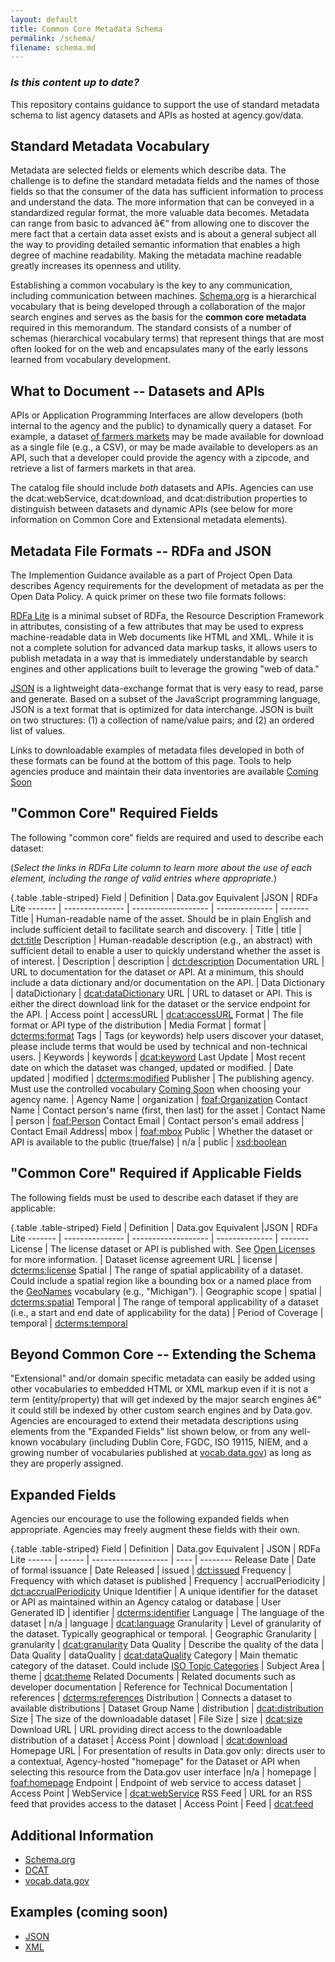 ```yaml
---
layout: default
title: Common Core Metadata Schema
permalink: /schema/
filename: schema.md
---
```


### _Is this content up to date?_


This repository contains guidance to support the use of standard metadata schema to list agency datasets and APIs as hosted at agency.gov/data.  

Standard Metadata Vocabulary
----------------------------
Metadata are selected fields or elements which describe data. The challenge is to define the standard metadata fields and the names of those fields so that the consumer of the data has sufficient information to process and understand the data. The more information that can be conveyed in a standardized regular format, the more valuable data becomes. Metadata can range from basic to advanced â€“ from allowing one to discover the mere fact that a certain data asset exists and is about a general subject all the way to providing detailed semantic information that enables a high degree of machine readability. Making the metadata machine readable greatly increases its openness and utility.

Establishing a common vocabulary is the key to any communication, including communication between machines.  [Schema.org](http://www.schema.org) is a hierarchical vocabulary that is being developed through a collaboration of the major search engines and serves as the basis for the **common core metadata** required in this memorandum. The standard consists of a number of schemas (hierarchical vocabulary terms) that represent things that are most often looked for on the web and encapsulates many of the early lessons learned from vocabulary development.  


What to Document -- Datasets and APIs
-------------------------------------

APIs or Application Programming Interfaces are allow developers (both internal to the agency and the public) to dynamically query a dataset. For example, a dataset [of farmers markets](https://explore.data.gov/Agriculture/Farmers-Markets-Geographic-Data/wfna-38ey) may be made available for download as a single file (e.g., a CSV), or may be made available to developers as an API, such that a developer could provide the agency with a zipcode, and retrieve a list of farmers markets in that area.

The catalog file should include *both* datasets and APIs. Agencies can use the dcat:webService, dcat:download, and dcat:distribution properties to distinguish between datasets and dynamic APIs (see below for more information on Common Core and Extensional metadata elements).


Metadata File Formats --  RDFa and JSON
---------------------------------------
The Implemention Guidance available as a part of Project Open Data describes Agency requirements for the development of metadata as per the Open Data Policy.  A quick primer on these two file formats follows:

[RDFa Lite](http://www.w3.org/TR/rdfa-lite/) is a minimal subset of RDFa, the Resource Description Framework in attributes, consisting of a few attributes that may be used to express machine-readable data in Web documents like HTML and XML. While it is not a complete solution for advanced data markup tasks, it allows users to publish metadata in a way that is immediately understandable by search engines and other applications built to leverage the growing "web of data."  

[JSON](http://www.json.org) is a lightweight data-exchange format that is very easy to read, parse and generate.  Based on a subset of the JavaScript programming language, JSON is a text format that is optimized for data interchange.  JSON is built on two structures: (1) a collection of name/value pairs; and (2) an ordered list of values.  

Links to downloadable examples of metadata files developed in both of these formats can be found at the bottom of this page.  Tools to help agencies produce and maintain their data inventories are available [Coming Soon](.)


"Common Core" Required Fields
-----------------------------
The following "common core" fields are required and used to describe each dataset:

(*Select the links in RDFa Lite column to learn more about the use of each element, including the range of valid entries where appropriate.*)

{.table .table-striped}
Field               | Definition                                                                                                                                     | Data.gov Equivalent  |JSON            | RDFa Lite
-------             | ---------------                                                                                                                                | -------------------  | --------------  | ------- 
Title               | Human-readable name of the asset.  Should be in plain English and include sufficient detail to facilitate search and discovery.                | Title                | title           | [dct:title](http://dublincore.org/documents/2012/06/14/dcmi-terms/?v=terms#terms-title)
Description         | Human-readable description (e.g., an abstract) with sufficient detail to enable a user to quickly understand whether the asset is of interest. | Description          | description     | [dct:description](http://dublincore.org/documents/2012/06/14/dcmi-terms/?v=terms#terms-description)
Documentation URL   | URL to documentation for the dataset or API.  At a minimum, this should include a data dictionary and/or documentation on the API.             | Data Dictionary      | dataDictionary  | [dcat:dataDictionary](http://www.w3.org/TR/vocab-dcat/#property--data-dictionary)
URL                 | URL to dataset or API.  This is either the direct download link for the dataset or the service endpoint for the API.                           | Access point         | accessURL       | [dcat:accessURL](http://www.w3.org/TR/vocab-dcat/#property--access-download)
Format              | The file format or API type of the distribution                                                                                                | Media Format         | format          | [dcterms:format](http://www.w3.org/TR/vocab-dcat/#property--format)
Tags                | Tags (or keywords) help users discover your dataset, please include terms that would be used by technical and non-technical users.             | Keywords             | keywords        | [dcat:keyword](http://www.w3.org/TR/vocab-dcat/#property--keyword-tag)
Last Update         | Most recent date on which the dataset was changed, updated or modified.                                                                        | Date updated         | modified 	     | [dcterms:modified](http://www.w3.org/TR/vocab-dcat/#property--update-modification-date-1)
Publisher           | The publishing agency.  Must use the controlled vocabulary [Coming Soon](http://vocab.data.gov) when choosing your agency name.                | Agency Name          | organization    | [foaf:Organization](http://xmlns.com/foaf/spec/#term_Organization)
Contact Name	      | Contact person's name (first, then last) for the asset	                                                                                       | Contact Name         | person	         | [foaf:Person](http://xmlns.com/foaf/spec/#term_Person)
Contact Email	      | Contact person's email address			           	                                                                                               | Contact Email Address| mbox		         | [foaf:mbox](http://xmlns.com/foaf/spec/#term_mbox)
Public              | Whether the dataset or API is available to the public (true/false)                                                                             | n/a                  | public          | [xsd:boolean](http://www.w3.org/TR/xmlschema-2/#boolean)


"Common Core" Required if Applicable Fields
-------------------------------------------
The following fields must be used to describe each dataset if they are applicable:

{.table .table-striped}
Field               | Definition                                                                                                                                     | Data.gov Equivalent  |JSON            | RDFa Lite
-------             | ---------------                                                                                                                                | -------------------  | --------------  | ------- 
License             | The license dataset or API is published with.  See [Open Licenses](http://project-open-data.github.com/open-licenses/) for more information.   | Dataset license agreement URL | license         | [dcterms:license](http://www.w3.org/TR/vocab-dcat/#property--license-1)
Spatial  	          | The range of spatial applicability of a dataset.  Could include a spatial region like a bounding box or a named place from the [GeoNames](http://www.geonames.org) vocabulary (e.g., "Michigan").                     | Geographic scope     | spatial 	       | [dcterms:spatial](http://www.w3.org/TR/vocab-dcat/#property--spatial-geographical-coverage)
Temporal	          | The range of temporal applicability of a dataset (i.e., a start and end date of applicability for the data)                                                                                              | Period of Coverage   | temporal	       | [dcterms:temporal](http://www.w3.org/TR/vocab-dcat/#property--temporal-coverage)

Beyond Common Core -- Extending the Schema
------------------------------------------
"Extensional" and/or domain specific metadata can easily be added using other vocabularies to embedded HTML or XML markup even if it is not a term (entity/property) that will get indexed by the major search engines â€“ it could still be indexed by other custom search engines and by Data.gov.  Agencies are encouraged to extend their metadata descriptions using elements from the "Expanded Fields" list shown below, or from any well-known vocabulary (including Dublin Core, FGDC, ISO 19115, NIEM, and a growing number of vocabularies published at [vocab.data.gov](http://vocab.data.gov)) as long as they are properly assigned.

Expanded Fields
---------------
Agencies our encourage to use the following expanded fields when appropriate. Agencies may freely augment these fields with their own.

{.table .table-striped}
Field               | Definition                                                                                                                                    | Data.gov Equivalent   | JSON                  | RDFa Lite
------              | ------                                                                                                                                        | -------------------   | ----                  | --------
Release Date        | Date of formal issuance                                                                                                                       | Date Released         | issued                | [dct:issued](http://dublincore.org/documents/2012/06/14/dcmi-terms/?v=terms#issued)
Frequency           | Frequency with which dataset is published                                                                                                     | Frequency             | accrualPeriodicity    | [dct:accrualPeriodicity](http://purl.org/dc/terms/accrualPeriodicity)
Unique Identifier   | A unique identifier for the dataset or API as maintained within an Agency catalog or database                                                 | User Generated ID     | identifier            | [dcterms:identifier](http://www.w3.org/TR/vocab-dcat/#property--identifier)
Language            | The language of the dataset                                                                                                                   | n/a                   | language              | [dcat:language](http://www.w3.org/TR/vocab-dcat/#property--language-1)
Granularity         | Level of granularity of the dataset.  Typically geographical or temporal.                                                                     | Geographic Granularity  | granularity           | [dcat:granularity](http://www.w3.org/TR/vocab-dcat/#property--granularity)
Data Quality        | Describe the quality of the data                                                                                                              | Data Quality          | dataQuality           | [dcat:dataQuality](http://www.w3.org/TR/vocab-dcat/#property--data-quality)
Category            | Main thematic category of the dataset.  Could include [ISO Topic Categories](http://gcmd.nasa.gov/User/difguide/iso_topics.html)              | Subject Area          | theme                 | [dcat:theme](http://www.w3.org/TR/vocab-dcat/#property--theme-category)
Related Documents   | Related documents such as developer documentation                                                                                             | Reference for Technical Documentation | references            | [dcterms:references](http://purl.org/dc/terms/references)
Distribution        | Connects a dataset to available distributions                                                                                                 | Dataset Group Name    | distribution          | [dcat:distribution](http://www.w3.org/ns/dcat#distribution)
Size                | The size of the downloadable dataset                                                                                                          | File Size             | size                  | [dcat:size](http://www.w3.org/TR/vocab-dcat/#property--size)
Download URL        | URL providing direct access to the downloadable distribution of a dataset                                                                     | Access Point          | download              | [dcat:download](http://www.w3.org/TR/vocab-dcat/#class--download)
Homepage URL        | For presentation of results in Data.gov only: directs user to a contextual, Agency-hosted "homepage" for the Dataset or API when selecting this resource from the Data.gov user interface |n/a	| homepage	            | [foaf:homepage](http://xmlns.com/foaf/spec/#term_homepage)
Endpoint            | Endpoint of web service to access dataset                                                                                                     | Access Point          | WebService            | [dcat:webService](http://www.w3.org/TR/vocab-dcat/#class--webservice)
RSS Feed            | URL for an RSS feed that provides access to the dataset                                                                                       | Access Point          | Feed                  | [dcat:feed](http://www.w3.org/TR/vocab-dcat/#Class:_Feed)


Additional Information
----------------------
* [Schema.org](http://schema.org)
* [DCAT](http://www.w3.org/TR/vocab-dcat/)
* [vocab.data.gov](http://vocab.data.gov)


Examples (coming soon)
--------
* [JSON](examples/catalog.json)
* [XML](examples/xml/)
